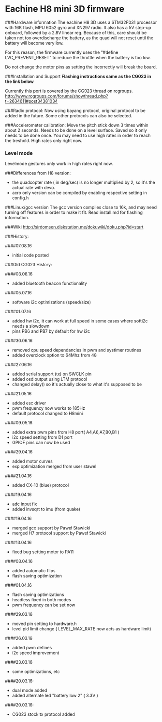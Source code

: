 # Eachine H8 mini 3D firmware

###Hardware information
The eachine H8 3D uses a STM32F031 processor with 16K flash, MPU 6052 gyro and XN297 radio.
It also has a 5V step-up onboard, followed by a 2.8V linear reg. Because of this, care should be taken not too overdischarge the battery, as the quad will not reset until the battery will become very low.

For this reason, the firmware currently uses the "#define LVC_PREVENT_RESET" to reduce the throttle when the battery is too low.

Do not change the motor pins as setting the incorrectly will break the board.


###Installation and Support
**Flashing instructions same as the CG023 in the link below**

Currently this port is covered by the CG023 thread on rcgroups.
http://www.rcgroups.com/forums/showthread.php?t=2634611#post34381034


###Radio protocol:
Now using bayang protocol, original protocol to be added in the future. Some other protocols can also be selected.


###Accelerometer calibration:
Move the pitch stick down 3 times within about 2 seconds. Needs to be done on a level surface. Saved so it only needs to be done once. You may need to use high rates in order to reach the treshold. High rates only right now.

### Level mode
Levelmode gestures only work in high rates right now.

###Differences from H8 version:
 * the quadcopter rate ( in deg/sec) is no longer multiplied by 2, so it's the actual rate with devo.
 * acro only version can be compiled by enabling respective setting in config.h


###Linux/gcc version
The gcc version compiles close to 16k, and may need turning off features in order to make it fit. Read install.md for flashing information.

###Wiki
http://sirdomsen.diskstation.me/dokuwiki/doku.php?id=start

###History:

####07.08.16
* initial code posted

###Old CG023 History:

####03.08.16
* added bluetooth beacon functionality

####05.07.16
* software i2c optimizations (speed/size)

####01.07.16
* added hw i2c, it can work at full speed in some cases where softi2c needs a slowdown
* pins PB6 and PB7 by default for hw i2c

####30.06.16
* removed cpu speed dependancies in pwm and systimer routines
* added overclock option to 64Mhz from 48

####27.06.16
* added serial support (tx) on SWCLK pin
* added osd output using LTM protocol
* changed delay() so it's actually close to what it's supposed to be
 
####21.05.16
* added esc driver
* pwm frequency now works to 185Hz
* default protocol changed to H8mini

####09.05.16
* added extra pwm pins from H8 port( A4,A6,A7,B0,B1 )
* i2c speed setting from D1 port
* GPIOF pins can now be used

####29.04.16
* added motor curves
* exp optimization merged from user stawel

####21.04.16
* added CX-10 (blue) protocol

####19.04.16
* adc input fix
* added invsqrt to imu (from quake) 

####19.04.16
* merged gcc support by Paweł Stawicki
* merged H7 protocol support by Paweł Stawicki

####13.04.16
* fixed bug setting motor to PA11

####03.04.16
* added automatic flips
* flash saving optimization 

####01.04.16
* flash saving optimizations
* headless fixed in both modes
* pwm frequency can be set now

####29.03.16
* moved pin setting to hardware.h
* level pid limit change ( LEVEL_MAX_RATE now acts as hardware limit)

####26.03.16
* added pwm defines
* i2c speed improvement

####23.03.16
* some optimizations, etc

####20.03.16:
* dual mode added
* added alternate led "battery low 2" ( 3.3V )

####20.03.16:
* CG023 stock tx protocol added



